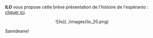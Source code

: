 **ILO** vous propose cette brève présentation de l'histoire de l'espéranto : [cliquer ici](./historio.pdf).

<center>
![ilo](../images/ilo_20.png)
</center>

Samideane!

